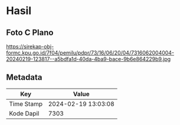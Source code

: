 # Hasil

## Foto C Plano

https://sirekap-obj-formc.kpu.go.id/7f04/pemilu/pdpr/73/16/06/20/04/7316062004004-20240219-123817--a5bdfa1d-40da-4ba9-bace-9b6e864229b9.jpg


## Metadata

| Key        | Value               |
| ---------- | ------------------- |
| Time Stamp | 2024-02-19 13:03:08 |
| Kode Dapil | 7303                |



